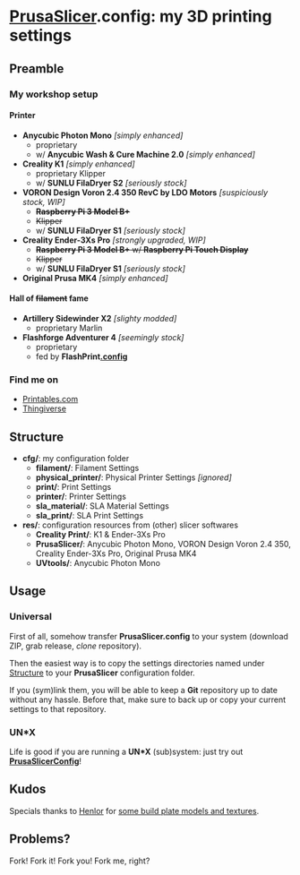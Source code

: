# [PrusaSlicer](https://github.com/prusa3d/PrusaSlicer).config: my 3D printing settings

## Preamble

### My workshop setup

#### Printer

- **Anycubic Photon Mono** *[simply enhanced]*
    - proprietary
    - w/ **Anycubic Wash & Cure Machine 2.0** *[simply enhanced]*
- **Creality K1** *[simply enhanced]*
    - proprietary Klipper
    - w/ **SUNLU FilaDryer S2** *[seriously stock]*
- **VORON Design Voron 2.4 350 RevC by LDO Motors** *[suspiciously stock, WIP]*
    - ~~**Raspberry Pi 3 Model B+**~~
    - ~~Klipper~~
    - w/ **SUNLU FilaDryer S1** *[seriously stock]*
- **Creality Ender-3Xs Pro** *[strongly upgraded, WIP]*
    - ~~**Raspberry Pi 3 Model B+** w/ **Raspberry Pi Touch Display**~~
    - ~~Klipper~~
    - w/ **SUNLU FilaDryer S1** *[seriously stock]*
- **Original Prusa MK4** *[simply enhanced]*

#### Hall of ~~filament~~ fame

- **Artillery Sidewinder X2** *[slighty modded]*
    - proprietary Marlin
- **Flashforge Adventurer 4** *[seemingly stock]*
    - proprietary
    - fed by **FlashPrint[.config](https://github.com/R2-G2/FlashPrint.config)**

### Find me on

- [Printables.com](https://www.printables.com/@R2G2de)
- [Thingiverse](https://www.thingiverse.com/r2g2de)

## Structure

- **cfg/**: my configuration folder
    - **filament/**: Filament Settings
    - **physical_printer/**: Physical Printer Settings *[ignored]*
    - **print/**: Print Settings
    - **printer/**: Printer Settings
    - **sla_material/**: SLA Material Settings
    - **sla_print/**: SLA Print Settings
- **res/**: configuration resources from (other) slicer softwares
    - **Creality Print/**: K1 & Ender-3Xs Pro
    - **PrusaSlicer/**: Anycubic Photon Mono, VORON Design Voron 2.4 350, Creality Ender-3Xs Pro, Original Prusa MK4
    - **UVtools/**: Anycubic Photon Mono

## Usage

### Universal

First of all, somehow transfer **PrusaSlicer.config** to your system (download ZIP, grab release, *clone* repository).

Then the easiest way is to copy the settings directories named under [Structure](#structure) to your **PrusaSlicer**
configuration folder.

If you (sym)link them, you will be able to keep a **Git** repository up to date without any hassle. Before that, make
sure to back up or copy your current settings to that repository.

### UN*X

Life is good if you are running a **UN\*X** (sub)system: just try out
**[PrusaSlicerConfig](https://github.com/R2-G2/PrusaSlicerConfig)**!

## Kudos

Specials thanks to [Henlor](https://www.printables.com/@Henlor) for
[some build plate models and textures](https://www.printables.com/model/537623).

## Problems?

Fork! Fork it! Fork you! Fork me, right?
